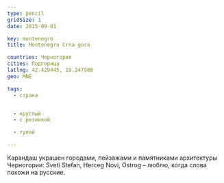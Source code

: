 ```yaml
---
type: pencil
gridSize: 1
date: 2015-09-01

key: montenegro
title: Montenegro Crna gora

countries: Черногория
cities: Подгорица
latlng: 42.429445, 19.247980
geo: MNE

tags:
  - страна


  - круглый
  - с резинкой

  - тупой

---
```


Карандаш украшен городами, пейзажами и памятниками архитектуры Черногории: Sveti Stefan, Herceg Novi, Ostrog – люблю, когда слова похожи на русские.

